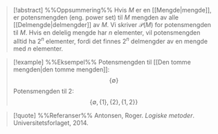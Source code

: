
> [!abstract] %%Oppsummering%%
Hvis $M$ er en [[Mengde|mengde]], er potensmengden (eng. power set) til $M$ mengden av alle [[Delmengde|delmengder]] av $M$. Vi skriver $\mathcal{P}(M)$ for potensmengden til $M$. Hvis en delelig mengde har $n$ elementer, vil potensmengden alltid ha $2^n$ elementer, fordi det finnes $2^n$ delmengder av en mengde med $n$ elementer.


> [!example] %%Eksempel%%
> Potensmengden til [[Den tomme mengden|den tomme mengden]]:
$$\{\emptyset\}$$
Potensmengden til $2$:
$$\{\emptyset,\{1\},\{2\},\{1,2\}\}$$

> [!quote] %%Referanser%%
Antonsen, Roger. *Logiske metoder*. Universitetsforlaget, 2014.